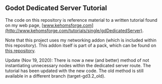 ## Godot Dedicated Server Tutorial

The code on this repository is reference material to a written tutorial found on my web page, [www.kehomsforge.com](http://www.kehomsforge.com/tutorials/single/gdDedicatedServer).

Note that this project uses my networking addon (which is included within this repository). This addon itself is part of a pack, which can be found on [this repository](https://github.com/Kehom/GodotAddonPack).

Update (Nov 19, 2020): There is now a new (and better) method of not instantiating unnecessary nodes within the dedicated server route. The tutorial has been updated with the new code. The old method is still available in a different branch (target-gd3.2_old).